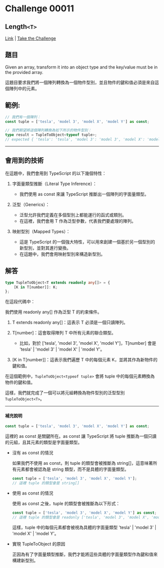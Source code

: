 # Challenge 00011

## Length`<T>`

[Link](https://github.com/type-challenges/type-challenges/blob/main/questions/00011-easy-tuple-to-object/README.md) | [Take the Challenge](https://tsch.js.org/11/play)

## 題目

Given an array, transform it into an object type and the key/value must be in the provided array.

這題目要求我們將一個陣列轉換為一個物件型別，並且物件的鍵和值必須是來自這個陣列中的元素。

## 範例:

```typescript
// 我們有一個陣列：
const tuple = ['tesla', 'model 3', 'model X', 'model Y'] as const;

// 我們期望將這個陣列轉換為如下所示的物件型別：
type result = TupleToObject<typeof tuple>;
// expected { 'tesla': 'tesla', 'model 3': 'model 3', 'model X': 'model X', 'model Y': 'model Y'}
```

---

## 會用到的技術

在這題中，我們會用到 TypeScript 的以下幾個特性：

1. 字面量類型推斷（Literal Type Inference）：

    - 我們使用 as const 來讓 TypeScript 推斷出一個陣列的字面量類型。

2. 泛型（Generics）：

    - 泛型允許我們定義在多個型別上都能運行的函式或類別。
    - 在這裡，我們會用 T 作為泛型參數，代表我們要處理的陣列。

3. 映射型別（Mapped Types）：
    - 這是 TypeScript 的一個強大特性，可以用來創建一個基於另一個型別的新型別，並對其進行變換。
    - 在這題中，我們會用映射型別來構造新型別。

## 解答

```typescript
type TupleToObject<T extends readonly any[]> = {
    [K in T[number]]: K;
};
```

在這段代碼中：

我們使用 readonly any[] 作為泛型 T 的約束條件。

1. T extends readonly any[]：這表示 T 必須是一個只讀陣列。

2. T[number]：這會取得陣列 T 中所有元素的聯合類型。
    - 比如，對於 ['tesla', 'model 3', 'model X', 'model Y']，T[number] 會是 'tesla' | 'model 3' | 'model X' | 'model Y'。
3. [K in T[number]]：這表示我們遍歷 T 中的每個元素 K，並將其作為新物件的鍵和值。

在這個範例中，`TupleToObject<typeof tuple>` 會將 tuple 中的每個元素轉換為物件的鍵和值。

這樣，我們就完成了一個可以將元組轉換為物件型別的泛型型別 `TupleToObject<T>`。

---

#### 補充說明

```typescript
const tuple = ['tesla', 'model 3', 'model X', 'model Y'] as const;
```

這裡的 as const 是關鍵所在。as const 讓 TypeScript 將 tuple 推斷為一個只讀的元組，且其元素的類型是字面量類型。

-   沒有 as const 的情況

    如果我們不使用 as const，則 tuple 的類型會被推斷為 string[]，這意味著所有元素都會被認為是 string 類型，而不是具體的字面量類型。

    ```typescript
    const tuple = ['tesla', 'model 3', 'model X', 'model Y'];
    // 這裡 tuple 的類型會是 string[]
    ```

-   使用 as const 的情況

    使用 as const 之後，tuple 的類型會被推斷為以下形式：

    ```typescript
    const tuple = ['tesla', 'model 3', 'model X', 'model Y'] as const;
    // 這裡 tuple 的類型會是 readonly ['tesla', 'model 3', 'model X', 'model Y']
    ```

    這樣，tuple 中的每個元素都會被視為具體的字面量類型 'tesla' | 'model 3' | 'model X' | 'model Y'。

-   實現 TupleToObject 的原因

    正因為有了字面量類型推斷，我們才能將這些具體的字面量類型作為鍵和值來構建新型別。

